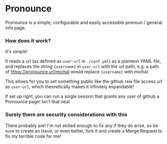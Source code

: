 # Pronounce

Pronounce is a simple, configurable and easily accessible pronoun / general info page.

### How does it work?

It's simple!

It reads a url (as defined as `user-url` in `./conf.yml`) as a plaintext YAML file, and replaces the string `{username}` in `user-url` with the url path, e.g. a path of https://pronounce.url/michal would replace `{username}` with michal.

This allows for you to set something public like the github raw file access url as `user-url`, which theoretically makes it infinitely expandable!

If set up right, you can run a single session that grants any user of github a Pronounce page! Isn't that neat

### Surely there are security considerations with this

There probably are! I'm not skilled enough to fix any if they do arise, so be sure to create an Issue, or even better, fork it and create a Merge Request to fix my terrible code for me!
